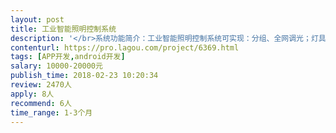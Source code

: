 ```yaml
---                
layout: post       
title: 工业智能照明控制系统           
description: '</br>系统功能简介：工业智能照明控制系统可实现：分组、全网调光；灯具实时监测，故障报表上传；一键场景切换；定时切换场景；等等。总控和分控主要通过PLC技术进行通讯。专用平板的安卓app通过wifi局域网与总控连接，即可实现平板远距离操控灯具。</br>APP设计要求：</br>1、系统所有功能由总控完成，app仅是实现功能的选择；</br>1、APP 仅针对安卓系统的工业平板设计；</br>2、开机界面、底图、公司logo可编辑；</br>3、UI设计由我司负责；</br>4、设计时间1-3个月.</br>'     
contenturl: https://pro.lagou.com/project/6369.html      
tags: [APP开发,android开发]            
salary: 10000-20000元          
publish_time: 2018-02-23 10:20:34         
review: 2470人                   
apply: 8人                   
recommend: 6人                   
time_range: 1-3个月              
---                 
```

